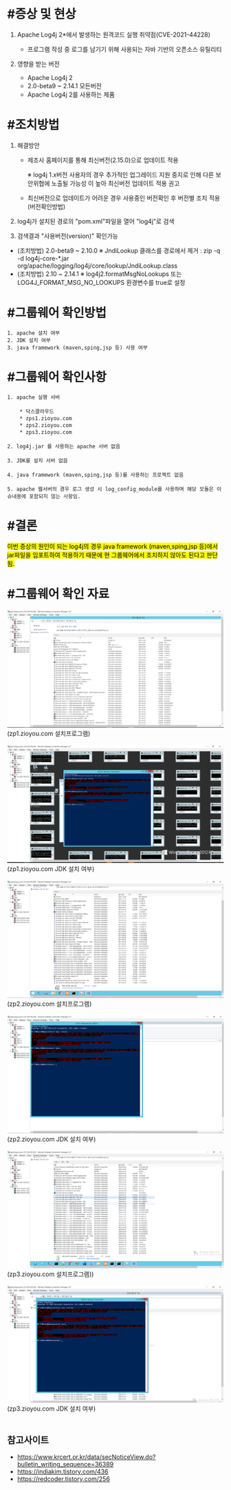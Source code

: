 # #증상 및 현상

1. Apache Log4j 2*에서 발생하는 원격코드 실행 취약점(CVE-2021-44228)    
   
   * 프로그램 작성 중 로그를 남기기 위해 사용되는 자바 기반의 오픈소스 유틸리티

2. 영향을 받는 버전
   
   * Apache Log4j 2
   * 2.0-beta9 ~ 2.14.1 모든버전
   * Apache Log4j 2를 사용하는 제품

# #조치방법

1. 해결방안
   * 제조사 홈페이지를 통해 최신버전(2.15.0)으로 업데이트 적용
        
        ※ log4j 1.x버전 사용자의 경우 추가적인 업그레이드 지원 중지로 인해 다른 보안위협에 노출될 가능성      이 높아 최신버전 업데이트 적용 권고
   
   * 최신버전으로 업데이트가 어려운 경우 사용중인 버전확인 후 버전별 조치 적용 (버전확인방법)

2. log4j가 설치된 경로의 "pom.xml"파일을 열어 "log4j"로 검색
3. 검색결과 "사용버전(version)" 확인가능
  - (조치방법) 2.0-beta9 ~ 2.10.0
     ※ JndiLookup 클래스를 경로에서 제거 : 
     zip -q -d log4j-core-*.jar org/apache/logging/log4j/core/lookup/JndiLookup.class
  - (조치방법) 2.10 ~ 2.14.1
      ※ log4j2.formatMsgNoLookups 또는 LOG4J_FORMAT_MSG_NO_LOOKUPS 환경변수를 true로 설정

# #그룹웨어 확인방법

    1. apache 설치 여부
    2. JDK 설치 여부
    3. java framework (maven,sping,jsp 등) 사용 여부

# #그룹웨어 확인사항

    1. apache 실행 서버
   
        * 닥스클라우드
        * zps1.zioyou.com
        * zps2.zioyou.com
        * zps3.zioyou.com

    2. log4j.jar 를 사용하는 apache 서버 없음
    
    3. JDK를 설치 서버 없음

    4. java framework (maven,sping,jsp 등)를 사용하는 프로젝트 없음
    
    5. apache 웹서버의 경우 로그 생성 시 log_config_module를 사용하며 해당 모듈은 이슈내용에 포함되지 않는 사항임.
 
# #결론
<mark> 이번 증상의 원인이 되는 log4j의 경우 java framework (maven,sping,jsp 등)에서 jar파일을 임포트하여 적용하기 때문에 현 그룹웨어에서 조치하지 않아도 된다고 판단됨.</mark>

# #그룹웨어 확인 자료
![zps1.zioyou.com / 설치프로그램](image/zps1.PNG)
(zp1.zioyou.com 설치프로그램)<br><br>
![zps1.zioyou.com / JDK](image/zps1-jdk.PNG)
(zp1.zioyou.com JDK 설치 여부)<br><br>
![zps2.zioyou.com / 설치프로그램](image/zps2.PNG)
(zp2.zioyou.com 설치프로그램)<br><br>
![zps1.zioyou.com / JDK](image/zps2-jdk.PNG)
(zp2.zioyou.com JDK 설치 여부)<br><br>
![zps2.zioyou.com / 설치프로그램](image/zps3.PNG)
(zp3.zioyou.com 설치프로그램))<br><br>
![zps1.zioyou.com / JDK](image/zps3-jdk.PNG)
(zp3.zioyou.com JDK 설치 여부)<br><br>

## 참고사이트
* https://www.krcert.or.kr/data/secNoticeView.do?bulletin_writing_sequence=36389
* https://indiakim.tistory.com/436
* https://redcoder.tistory.com/256